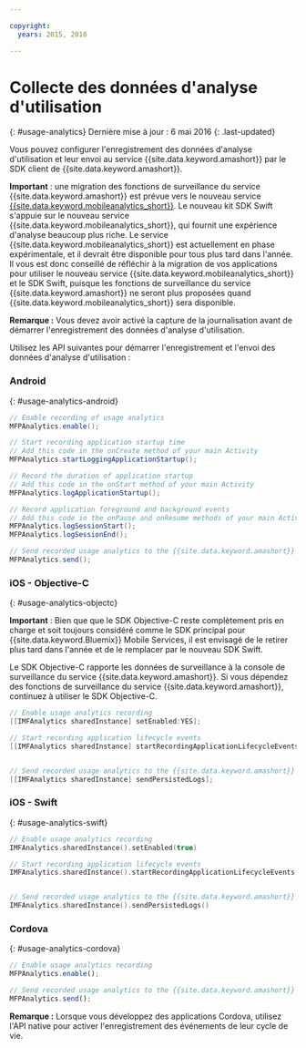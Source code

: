 ```yaml
---

copyright:
  years: 2015, 2016

---
```


# Collecte des données d'analyse d'utilisation
{: #usage-analytics}
Dernière mise à jour : 6 mai 2016
{: .last-updated}

Vous pouvez configurer l'enregistrement des données d'analyse d'utilisation et leur envoi au service {{site.data.keyword.amashort}} par le SDK client de {{site.data.keyword.amashort}}.

**Important** : une migration des fonctions de surveillance du service {{site.data.keyword.amashort}} est prévue vers le nouveau service [{{site.data.keyword.mobileanalytics_short}}](https://console.ng.bluemix.net/catalog/services/mobile-analytics). Le nouveau kit SDK Swift s'appuie sur le nouveau service {{site.data.keyword.mobileanalytics_short}}, qui fournit une expérience d'analyse beaucoup plus riche. Le service {{site.data.keyword.mobileanalytics_short}} est actuellement en phase expérimentale, et il devrait être disponible pour tous plus tard dans l'année. Il vous est donc conseillé de réfléchir à la migration de vos applications pour utiliser le nouveau service {{site.data.keyword.mobileanalytics_short}} et le SDK Swift, puisque les fonctions de surveillance du service {{site.data.keyword.amashort}} ne seront plus proposées quand {{site.data.keyword.mobileanalytics_short}} sera disponible.

**Remarque :** Vous devez avoir activé la capture de la journalisation avant de démarrer l'enregistrement des données d'analyse d'utilisation.

Utilisez les API suivantes pour démarrer l'enregistrement et l'envoi des données d'analyse d'utilisation :

### Android
{: #usage-analytics-android}

```Java
// Enable recording of usage analytics
MFPAnalytics.enable();

// Start recording application startup time
// Add this code in the onCreate method of your main Activity
MFPAnalytics.startLoggingApplicationStartup();

// Record the duration of application startup
// Add this code in the onStart method of your main Activity
MFPAnalytics.logApplicationStartup();

// Record application foreground and background events
// Add this code in the onPause and onResume methods of your main Activity
MFPAnalytics.logSessionStart();
MFPAnalytics.logSessionEnd();

// Send recorded usage analytics to the {{site.data.keyword.amashort}} Service
MFPAnalytics.send();
```

### iOS - Objective-C
{: #usage-analytics-objectc}

**Important** : Bien que que le SDK Objective-C reste complètement pris en charge et soit toujours considéré comme le SDK principal pour
{{site.data.keyword.Bluemix}} Mobile Services, il est envisagé de le retirer plus tard dans l'année et de le remplacer par le nouveau SDK Swift.

Le SDK Objective-C rapporte les données de surveillance à la console de surveillance du service {{site.data.keyword.amashort}}. Si vous dépendez des fonctions de surveillance du service {{site.data.keyword.amashort}}, continuez à utiliser le SDK Objective-C.

```Objective-C
// Enable usage analytics recording
[[IMFAnalytics sharedInstance] setEnabled:YES];

// Start recording application lifecycle events
[[IMFAnalytics sharedInstance] startRecordingApplicationLifecycleEvents];


// Send recorded usage analytics to the {{site.data.keyword.amashort}} Service
[[IMFAnalytics sharedInstance] sendPersistedLogs];
```

### iOS - Swift
{: #usage-analytics-swift}

```Swift
// Enable usage analytics recording
IMFAnalytics.sharedInstance().setEnabled(true)

// Start recording application lifecycle events
IMFAnalytics.sharedInstance().startRecordingApplicationLifecycleEvents()


// Send recorded usage analytics to the {{site.data.keyword.amashort}} Service
IMFAnalytics.sharedInstance().sendPersistedLogs()
```

### Cordova
{: #usage-analytics-cordova}

```JavaScript
// Enable usage analytics recording
MFPAnalytics.enable();

// Send recorded usage analytics to the {{site.data.keyword.amashort}} Service
MFPAnalytics.send();
```
**Remarque :** Lorsque vous développez des applications Cordova, utilisez l'API native pour activer l'enregistrement des événements de leur cycle de vie.
